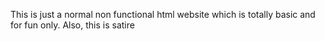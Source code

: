 This is just a normal non  functional html website which is totally basic and for fun only.
Also, this is satire
